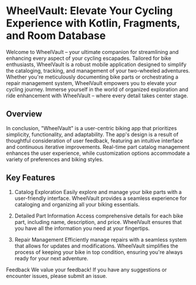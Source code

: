 # WheelVault: Elevate Your Cycling Experience with Kotlin, Fragments, and Room Database


Welcome to WheelVault – your ultimate companion for streamlining and enhancing every aspect of your cycling escapades. Tailored for bike enthusiasts, WheelVault is a robust mobile application designed to simplify the cataloging, tracking, and management of your two-wheeled adventures. Whether you're meticulously documenting bike parts or orchestrating a repair management system, WheelVault empowers you to elevate your cycling journey. Immerse yourself in the world of organized exploration and ride enhancement with WheelVault – where every detail takes center stage.

## Overview
In conclusion, "WheelVault" is a user-centric biking app that prioritizes simplicity, functionality, and adaptability. The app's design is a result of thoughtful consideration of user feedback, featuring an intuitive interface and continuous iterative improvements. Real-time part catalog management enhances the user experience, while customization options accommodate a variety of preferences and biking styles.

## Key Features
1. Catalog Exploration
Easily explore and manage your bike parts with a user-friendly interface. WheelVault provides a seamless experience for cataloging and organizing all your biking essentials.

2. Detailed Part Information
Access comprehensive details for each bike part, including name, description, and price. WheelVault ensures that you have all the information you need at your fingertips.

3. Repair Management
Efficiently manage repairs with a seamless system that allows for updates and modifications. WheelVault simplifies the process of keeping your bike in top condition, ensuring you're always ready for your next adventure.


Feedback
We value your feedback! If you have any suggestions or encounter issues, please submit an issue.

